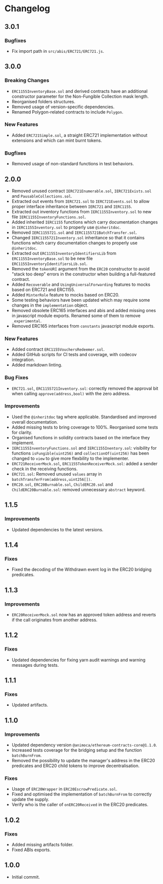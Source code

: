 # Changelog

## 3.0.1

### Bugfixes

- Fix import path in `src/abis/ERC721/ERC721.js`.

## 3.0.0

### Breaking Changes

- `ERC1155InventoryBase.sol` and derived contracts have an additional constructor parameter for the Non-Fungible Collection mask length.
- Reorganised folders structures.
- Removed usage of version-specific dependencies.
- Renamed Polygon-related contracts to include `Polygon`.

### New Features

- Added `ERC721Simple.sol`, a straight ERC721 implementation without extensions and which can mint burnt tokens.

### Bugfixes

- Removed usage of non-standard functions in test behaviors.

## 2.0.0

- Removed unused contract `IERC721Enumerable.sol`, `IERC721Exists.sol` and `PausableCollections.sol`.
- Extracted out events from `IERC721.sol` to `IERC721Events.sol` to allow proper interface inheritance between `IERC721` and `IERC1155`.
- Extracted out inventory functions from `IERC1155Inventory.sol` to new file `IERC1155InventoryFunctions.sol`.
- Added inherited `IERC1155` functions which carry documentation changes in `IERC1155Inventory.sol` to properly use `@inheritdoc`.
- Removed `IERC1155721.sol` and `IERC1155721BatchTransfer.sol`.
- Changed `IERC1155721Inventory.sol` inheritance so that it contains functions which carry documentation changes to properly use `@inheritdoc`.
- Extracted out `ERC1155InventoryIdentifiersLib` from `ERC1155InventoryBase.sol` to be new file `ERC1155InventoryIdentifiersLib.sol`.
- Removed the `tokenURI` argument from the `ERC20` constructor to avoid "stack too deep" errors in the constructor when building a full-featured contract.
- Added `Recoverable` and `UsingUniversalForwarding` features to mocks based on ERC721 and ERC1155.
- Added `MinterRole` feature to mocks based on ERC20.
- Some testing behaviors have been updated which may require some changes in the `implementation` object.
- Removed obsolete ERC165 interfaces and abis and added missing ones in javascript module exports. Renamed some of them to remove `_experimental`.
- Removed ERC165 interfaces from `constants` javascript module exports.

### New Features

- Added contract `ERC1155VouchersRedeemer.sol`.
- Added GitHub scripts for CI tests and coverage, with codecov integration.
- Added markdown linting.

### Bug Fixes

- `ERC721.sol`, `ERC1155721Inventory.sol`: correctly removed the approval bit when calling `approve(address,bool)` with the zero address.

### Improvements

- Used the `@inheritdoc` tag where applicable. Standardised and improved overall documentation.
- Added missing tests to bring coverage to 100%. Reorganised some tests for clarity.
- Organised functions in solidity contracts based on the interface they implement.
- `IERC1155InventoryFunctions.sol` and `IERC1155Inentory.sol`: visibility for functions `isFungible(uint256)` and `collectionOf(uint256)` has been changed to `view` to give more flexbility to the implementer.
- `ERC721ReceiverMock.sol`, `ERC1155TokenReceiverMock.sol`: added a sender check in the receiving functions.
- `ERC721.sol`: Removed unused `values` array in `batchTransferFrom(address,uint256[])`.
- `ERC20.sol`, `ERC20Burnable.sol`, `ChildERC20.sol` and `ChildERC20Burnable.sol`: removed unnecessary `abstract` keyword.

## 1.1.5

### Improvements

- Updated dependencies to the latest versions.

## 1.1.4

### Fixes

- Fixed the decoding of the Withdrawn event log in the ERC20 bridging predicates.

## 1.1.3

### Improvements

- `ERC20ReceiverMock.sol` now has an approved token address and reverts if the call originates from another address.

## 1.1.2

### Fixes

- Updated dependencies for fixing yarn audit warnings and warning messages during tests.

## 1.1.1

### Fixes

- Updated artifacts.

## 1.1.0

### Improvements

- Updated dependency version `@animoca/ethereum-contracts-core@1.1.0`.
- Increased tests coverage for the bridging setup and the function `batchBurnFrom`.
- Removed the possibility to update the manager's address in the ERC20 predicates and ERC20 child tokens to improve decentralisation.

### Fixes

- Usage of `ERC20Wrapper` in `ERC20EscrowPredicate.sol`.
- Fixed and optimised the implementation of `batchBurnFrom` to correctly update the supply.
- Verify who is the caller of `onERC20Received` in the ERC20 predicates.

## 1.0.2

### Fixes

- Added missing artifacts folder.
- Fixed ABIs exports.

## 1.0.0

- Initial commit.
